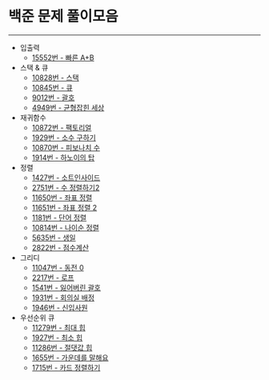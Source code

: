 # 백준 문제 풀이모음
--------
- 입출력
  - [15552번 - 빠른 A+B](https://github.com/julia0926/Baekjoon/blob/master/입출력/빠른%20A%2BB%20-%2015552.md)
- 스택 & 큐
  - [10828번 - 스택](https://github.com/julia0926/Baekjoon/blob/master/스택%26큐/스택%20-%2010828.md)
  - [10845번 - 큐](https://github.com/julia0926/Baekjoon/blob/master/스택%26큐/큐%20-%2010845.md)
  - [9012번 - 괄호](https://github.com/julia0926/Baekjoon/blob/master/%EC%8A%A4%ED%83%9D%26%ED%81%90/9012.md)
  - [4949번 - 균형잡힌 세상](https://github.com/julia0926/Baekjoon/blob/master/%EC%8A%A4%ED%83%9D%26%ED%81%90/4949.md)
- 재귀함수
  - [10872번 - 팩토리얼](https://github.com/julia0926/Baekjoon/blob/master/재귀함수/팩토리얼%20-%2010872.md)
  - [1929번 - 소수 구하기](https://github.com/julia0926/Baekjoon/blob/master/재귀함수/소수%20구하기%20-%201929.md)
  - [10870번 - 피보나치 수](https://github.com/julia0926/Baekjoon/blob/master/재귀함수/피보나치%20수%20-%2010870.md)
  - [1914번 - 하노이의 탑](https://github.com/julia0926/Baekjoon/blob/master/재귀함수/하노이의%20탑%20-%201914.md)
- 정렬
  -  [1427번 - 소트인사이드](https://github.com/julia0926/Baekjoon/blob/master/정렬/소트인사이드%20-%201427.md)
  -  [2751번 - 수 정렬하기2](https://github.com/julia0926/Baekjoon/blob/master/정렬/수%20정렬%202%20-%202751.md)
  -  [11650번 - 좌표 정렬](https://github.com/julia0926/Baekjoon/blob/master/정렬/좌표%20정렬%20-%2011650.md)
  -  [11651번 - 좌표 정렬 2](https://github.com/julia0926/Baekjoon/blob/master/정렬/좌표정렬%202%20-%2011651.md)
  -  [1181번 - 단어 정렬 ](https://github.com/julia0926/Baekjoon/blob/master/정렬/단어%20정렬%20-%201181.md)
  -  [10814번 - 나이순 정렬](https://github.com/julia0926/Baekjoon/blob/master/정렬/나이순%20정렬%20-%2010814.md)
  -  [5635번 - 생일](https://github.com/julia0926/Baekjoon/blob/master/정렬/생일%20-%205635.md)
  -  [2822번 - 점수계산](https://github.com/julia0926/Baekjoon/blob/master/정렬/점수%20계산%20-%202822.md)
- 그리디
  - [11047번 - 동전 0](https://github.com/julia0926/Baekjoon/blob/master/그리디/11047.md)
  - [2217번 - 로프](https://github.com/julia0926/Baekjoon/blob/master/그리디/2217.md)
  - [1541번 - 잃어버린 괄호](https://github.com/julia0926/Baekjoon/blob/master/그리디/1541.md)
  - [1931번 - 회의실 배정](https://github.com/julia0926/Baekjoon/blob/master/그리디/1931.md)
  - [1946번 - 신입사원](https://github.com/julia0926/Baekjoon/blob/master/그리디/1946.md)
- 우선순위 큐
  - [11279번 - 최대 힙](https://github.com/julia0926/Baekjoon/blob/master/우선순위%20큐/11279.md)
  - [1927번 - 최소 힙](https://github.com/julia0926/Baekjoon/blob/master/우선순위%20큐/1927.md)
  - [11286번 - 절댓값 힙](https://github.com/julia0926/Baekjoon/blob/master/우선순위%20큐/11286.md)
  - [1655번 - 가운데를 말해요](https://github.com/julia0926/Baekjoon/blob/master/우선순위%20큐/1655.md)
  - [1715번 - 카드 정렬하기](https://github.com/julia0926/Baekjoon/blob/master/%EA%B7%B8%EB%A6%AC%EB%94%94/1715.md)
